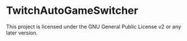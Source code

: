 # TwitchAutoGameSwitcher

This project is licensed under the GNU General Public License v2 or any later version.